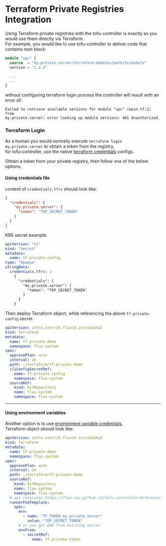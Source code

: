 # Terraform Private Registries Integration

Using Terraform private registries with the tofu-controller is exactly as you would use them directly via Terraform.  
For example, you would like to use tofu-controller to deliver code that contains next block:
```terraform
module "vpc" {
  source  = "my.private.server/terraform-modules/path/to/module"
  version = "1.2.3"

  ...
  ...
}
```
without configuring terraform login process the controller will result with an error of:
```shell
Failed to retrieve available versions for module "vpc" (main.tf:1) from
my.private.server: error looking up module versions: 401 Unauthorized.
```

### Terraform Login
As a human you would normally execute `terraform login my.private.server` to obtain a token from the registry,  
for tofu-controller, use the native [terraform credentials](https://developer.hashicorp.com/terraform/cli/config/config-file#credentials) configs.

Obtain a token from your private registry, then follow one of the below options:

#### Using credentials file

content of `credentials.tfrc` should look like:
```json
{
  "credentials": {
    "my.private.server": {
      "token": "TOP_SECRET_TOKEN"
    }
  }
}
```

K8S secret example:
```yaml
apiVersion: "v1"
kind: "Secret"
metadata:
  name: tf-private-config
type: "Opaque"
stringData:
  credentials.tfrc: |-
    {
      "credentials": {
        "my.private.server": {
          "token": "TOP_SECRET_TOKEN"
        }
      }
    }
```
Then deploy Terraform object, while referencing the above `tf-private-config` secret
```yaml
apiVersion: infra.contrib.fluxcd.io/v1alpha2
kind: Terraform
metadata:
  name: tf-private-demo
  namespace: flux-system
spec:
  approvePlan: auto
  interval: 2m
  path: ./terraform/tf-private-demo
  cliConfigSecretRef:
    name: tf-private-config
    namespace: flux-system
  sourceRef:
    kind: GitRepository
    name: flux-system
    namespace: flux-system
```
---
#### Using environment variables
Another option is to use [environment variable credentials](https://developer.hashicorp.com/terraform/cli/config/config-file#environment-variable-credentials),  
Terraform object should look like:
```yaml
apiVersion: infra.contrib.fluxcd.io/v1alpha2
kind: Terraform
metadata:
  name: tf-private-demo
  namespace: flux-system
spec:
  approvePlan: auto
  interval: 2m
  path: ./terraform/tf-private-demo
  sourceRef:
    kind: GitRepository
    name: flux-system
    namespace: flux-system
  # api referance https://flux-iac.github.io/tofu-controller/References/terraform/#infra.contrib.fluxcd.io/v1alpha2.RunnerPodTemplate
  runnerPodTemplate:
    spec:
      env:
        - name: "TF_TOKEN_my_private_server"
          value: "TOP_SECRET_TOKEN"
      # or use get ENV from existing secret
      envFrom:
        - secretRef:
            name: tf-private-token
```